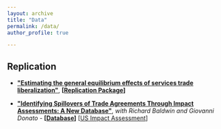 ```yaml
---
layout: archive
title: "Data"
permalink: /data/
author_profile: true

---
```


## Replication


- **["Estimating the general equilibrium effects of services trade liberalization"](https://onlinelibrary.wiley.com/doi/full/10.1111/roie.12635)**, **\[[Replication Package](https://u.pcloud.link/publink/show?code=kZzhmYVZLDYjDVzn5IBNmiFJ9YacVVAT4Dxy)\]**


   
 - **["Identifying Spillovers of Trade Agreements Through Impact Assessments: A New Database"](https://www.cambridge.org/core/journals/world-trade-review/article/identifying-spillovers-of-trade-agreements-through-impact-assessments-a-new-database/AB92BD141F043F5E33CE528F1AA110E7)**, *with Richard Baldwin and Giovanni Donato* - **\[[Database](https://docs.google.com/spreadsheets/d/1qtQoIGMyqMBeRpjEnqNGYNmPybr0_Rzw/edit?usp=share_link&ouid=106680042592212183846&rtpof=true&sd=true)\]** \[[US Impact Assessment](https://drive.google.com/drive/folders/1HCIq5JASjjlBVnqB9_appVMOOqA5N-NS?usp=share_link)\]

